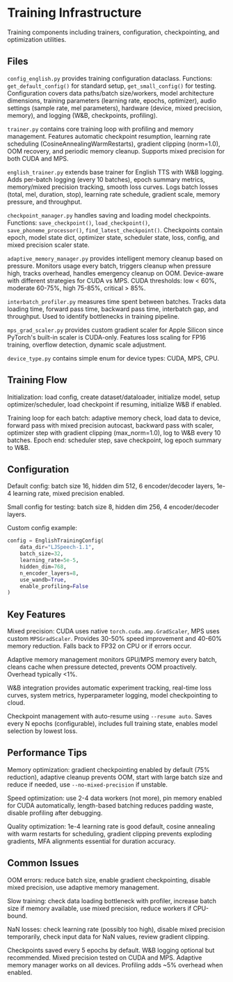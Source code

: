 # Training Infrastructure

Training components including trainers, configuration, checkpointing, and optimization utilities.

## Files

`config_english.py` provides training configuration dataclass. Functions: `get_default_config()` for standard setup, `get_small_config()` for testing. Configuration covers data paths/batch size/workers, model architecture dimensions, training parameters (learning rate, epochs, optimizer), audio settings (sample rate, mel parameters), hardware (device, mixed precision, memory), and logging (W&B, checkpoints, profiling).

`trainer.py` contains core training loop with profiling and memory management. Features automatic checkpoint resumption, learning rate scheduling (CosineAnnealingWarmRestarts), gradient clipping (norm=1.0), OOM recovery, and periodic memory cleanup. Supports mixed precision for both CUDA and MPS.

`english_trainer.py` extends base trainer for English TTS with W&B logging. Adds per-batch logging (every 10 batches), epoch summary metrics, memory/mixed precision tracking, smooth loss curves. Logs batch losses (total, mel, duration, stop), learning rate schedule, gradient scale, memory pressure, and throughput.

`checkpoint_manager.py` handles saving and loading model checkpoints. Functions: `save_checkpoint()`, `load_checkpoint()`, `save_phoneme_processor()`, `find_latest_checkpoint()`. Checkpoints contain epoch, model state dict, optimizer state, scheduler state, loss, config, and mixed precision scaler state.

`adaptive_memory_manager.py` provides intelligent memory cleanup based on pressure. Monitors usage every batch, triggers cleanup when pressure high, tracks overhead, handles emergency cleanup on OOM. Device-aware with different strategies for CUDA vs MPS. CUDA thresholds: low < 60%, moderate 60-75%, high 75-85%, critical > 85%.

`interbatch_profiler.py` measures time spent between batches. Tracks data loading time, forward pass time, backward pass time, interbatch gap, and throughput. Used to identify bottlenecks in training pipeline.

`mps_grad_scaler.py` provides custom gradient scaler for Apple Silicon since PyTorch's built-in scaler is CUDA-only. Features loss scaling for FP16 training, overflow detection, dynamic scale adjustment.

`device_type.py` contains simple enum for device types: CUDA, MPS, CPU.

## Training Flow

Initialization: load config, create dataset/dataloader, initialize model, setup optimizer/scheduler, load checkpoint if resuming, initialize W&B if enabled.

Training loop for each batch: adaptive memory check, load data to device, forward pass with mixed precision autocast, backward pass with scaler, optimizer step with gradient clipping (max_norm=1.0), log to W&B every 10 batches. Epoch end: scheduler step, save checkpoint, log epoch summary to W&B.

## Configuration

Default config: batch size 16, hidden dim 512, 6 encoder/decoder layers, 1e-4 learning rate, mixed precision enabled.

Small config for testing: batch size 8, hidden dim 256, 4 encoder/decoder layers.

Custom config example:
```python
config = EnglishTrainingConfig(
    data_dir="LJSpeech-1.1",
    batch_size=32,
    learning_rate=5e-5,
    hidden_dim=768,
    n_encoder_layers=8,
    use_wandb=True,
    enable_profiling=False
)
```

## Key Features

Mixed precision: CUDA uses native `torch.cuda.amp.GradScaler`, MPS uses custom `MPSGradScaler`. Provides 30-50% speed improvement and 40-60% memory reduction. Falls back to FP32 on CPU or if errors occur.

Adaptive memory management monitors GPU/MPS memory every batch, cleans cache when pressure detected, prevents OOM proactively. Overhead typically <1%.

W&B integration provides automatic experiment tracking, real-time loss curves, system metrics, hyperparameter logging, model checkpointing to cloud.

Checkpoint management with auto-resume using `--resume auto`. Saves every N epochs (configurable), includes full training state, enables model selection by lowest loss.

## Performance Tips

Memory optimization: gradient checkpointing enabled by default (75% reduction), adaptive cleanup prevents OOM, start with large batch size and reduce if needed, use `--no-mixed-precision` if unstable.

Speed optimization: use 2-4 data workers (not more), pin memory enabled for CUDA automatically, length-based batching reduces padding waste, disable profiling after debugging.

Quality optimization: 1e-4 learning rate is good default, cosine annealing with warm restarts for scheduling, gradient clipping prevents exploding gradients, MFA alignments essential for duration accuracy.

## Common Issues

OOM errors: reduce batch size, enable gradient checkpointing, disable mixed precision, use adaptive memory management.

Slow training: check data loading bottleneck with profiler, increase batch size if memory available, use mixed precision, reduce workers if CPU-bound.

NaN losses: check learning rate (possibly too high), disable mixed precision temporarily, check input data for NaN values, review gradient clipping.

Checkpoints saved every 5 epochs by default. W&B logging optional but recommended. Mixed precision tested on CUDA and MPS. Adaptive memory manager works on all devices. Profiling adds ~5% overhead when enabled.
